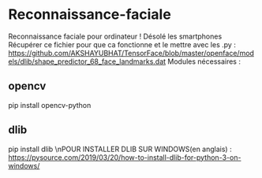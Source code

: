 # Reconnaissance-faciale
Reconnaissance faciale pour ordinateur ! Désolé les smartphones
Récupérer ce fichier pour que ca fonctionne et le mettre avec les .py :
https://github.com/AKSHAYUBHAT/TensorFace/blob/master/openface/models/dlib/shape_predictor_68_face_landmarks.dat
Modules nécessaires :
## opencv
pip install opencv-python
## dlib
pip install dlib
\nPOUR INSTALLER DLIB SUR WINDOWS(en anglais) :
https://pysource.com/2019/03/20/how-to-install-dlib-for-python-3-on-windows/
